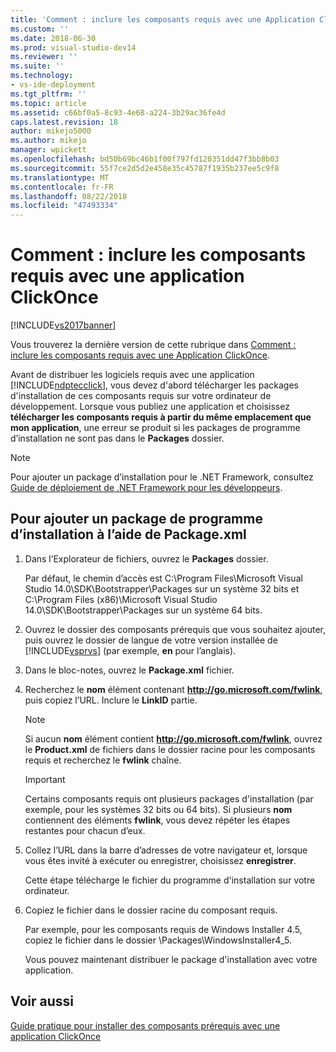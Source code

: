 ```yaml
---
title: 'Comment : inclure les composants requis avec une Application ClickOnce | Microsoft Docs'
ms.custom: ''
ms.date: 2018-06-30
ms.prod: visual-studio-dev14
ms.reviewer: ''
ms.suite: ''
ms.technology:
- vs-ide-deployment
ms.tgt_pltfrm: ''
ms.topic: article
ms.assetid: c66bf0a5-8c93-4e68-a224-3b29ac36fe4d
caps.latest.revision: 18
author: mikejo5000
ms.author: mikejo
manager: wpickett
ms.openlocfilehash: bd50b69bc46b1f00f797fd120351dd47f3bb8b03
ms.sourcegitcommit: 55f7ce2d5d2e458e35c45787f1935b237ee5c9f8
ms.translationtype: MT
ms.contentlocale: fr-FR
ms.lasthandoff: 08/22/2018
ms.locfileid: "47493334"
---
```

# <a name="how-to-include-prerequisites-with-a-clickonce-application"></a>Comment : inclure les composants requis avec une application ClickOnce
[!INCLUDE[vs2017banner](../includes/vs2017banner.md)]

Vous trouverez la dernière version de cette rubrique dans [Comment : inclure les composants requis avec une Application ClickOnce](https://docs.microsoft.com/visualstudio/deployment/how-to-include-prerequisites-with-a-clickonce-application).  
  
Avant de distribuer les logiciels requis avec une application [!INCLUDE[ndptecclick](../includes/ndptecclick-md.md)], vous devez d'abord télécharger les packages d'installation de ces composants requis sur votre ordinateur de développement. Lorsque vous publiez une application et choisissez **télécharger les composants requis à partir du même emplacement que mon application**, une erreur se produit si les packages de programme d’installation ne sont pas dans le **Packages** dossier.  
  
> [!NOTE]
>  Pour ajouter un package d’installation pour le .NET Framework, consultez [Guide de déploiement de .NET Framework pour les développeurs](http://msdn.microsoft.com/library/ee942965\(v=vs.110\).aspx).  
  
##  <a name="Package"></a> Pour ajouter un package de programme d’installation à l’aide de Package.xml  
  
1.  Dans l’Explorateur de fichiers, ouvrez le **Packages** dossier.  
  
     Par défaut, le chemin d’accès est C:\Program Files\Microsoft Visual Studio 14.0\SDK\Bootstrapper\Packages sur un système 32 bits et C:\Program Files (x86)\Microsoft Visual Studio 14.0\SDK\Bootstrapper\Packages sur un système 64 bits.  
  
2.  Ouvrez le dossier des composants prérequis que vous souhaitez ajouter, puis ouvrez le dossier de langue de votre version installée de [!INCLUDE[vsprvs](../includes/vsprvs-md.md)] (par exemple, **en** pour l’anglais).  
  
3.  Dans le bloc-notes, ouvrez le **Package.xml** fichier.  
  
4.  Recherchez le **nom** élément contenant **http://go.microsoft.com/fwlink**, puis copiez l’URL. Inclure le **LinkID** partie.  
  
    > [!NOTE]
    >  Si aucun **nom** élément contient **http://go.microsoft.com/fwlink**, ouvrez le **Product.xml** de fichiers dans le dossier racine pour les composants requis et recherchez le **fwlink** chaîne.  
  
    > [!IMPORTANT]
    >  Certains composants requis ont plusieurs packages d'installation (par exemple, pour les systèmes 32 bits ou 64 bits). Si plusieurs **nom** contiennent des éléments **fwlink**, vous devez répéter les étapes restantes pour chacun d’eux.  
  
5.  Collez l’URL dans la barre d’adresses de votre navigateur et, lorsque vous êtes invité à exécuter ou enregistrer, choisissez **enregistrer**.  
  
     Cette étape télécharge le fichier du programme d'installation sur votre ordinateur.  
  
6.  Copiez le fichier dans le dossier racine du composant requis.  
  
     Par exemple, pour les composants requis de Windows Installer 4.5, copiez le fichier dans le dossier \Packages\WindowsInstaller4_5.  
  
     Vous pouvez maintenant distribuer le package d'installation avec votre application.  
  
## <a name="see-also"></a>Voir aussi  
 [Guide pratique pour installer des composants prérequis avec une application ClickOnce](../deployment/how-to-install-prerequisites-with-a-clickonce-application.md)



